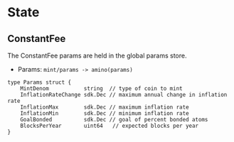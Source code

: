 # State

## ConstantFee

The ConstantFee params are held in the global params store. 

 - Params: `mint/params -> amino(params)`

```golang
type Params struct {
	MintDenom           string  // type of coin to mint
	InflationRateChange sdk.Dec // maximum annual change in inflation rate
	InflationMax        sdk.Dec // maximum inflation rate
	InflationMin        sdk.Dec // minimum inflation rate
	GoalBonded          sdk.Dec // goal of percent bonded atoms
	BlocksPerYear       uint64   // expected blocks per year
}
```
